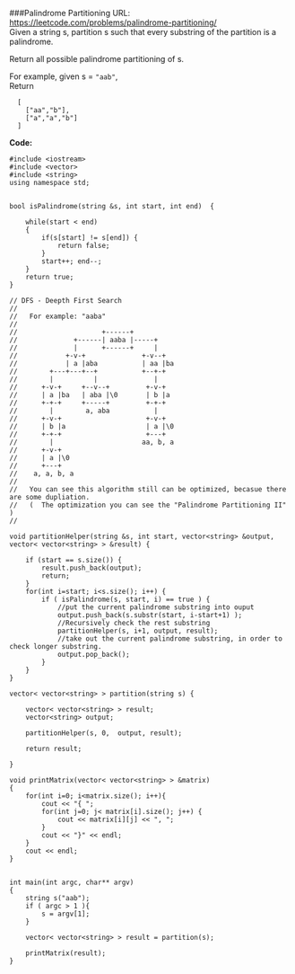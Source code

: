 ###Palindrome Partitioning
URL: https://leetcode.com/problems/palindrome-partitioning/</br>
Given a string s, partition s such that every substring of the partition is a palindrome.

Return all possible palindrome partitioning of s.

For example, given s = `"aab"`,</br>
Return

	  [
	    ["aa","b"],
	    ["a","a","b"]
	  ]

__Code:__


	#include <iostream>
	#include <vector>
	#include <string>
	using namespace std;


	bool isPalindrome(string &s, int start, int end)  {  

	    while(start < end)  
	    {  
	        if(s[start] != s[end]) { 
	            return false;  
	        }
	        start++; end--;  
	    }  
	    return true;  
	}  

	// DFS - Deepth First Search
	//    
	//   For example: "aaba"
	//    
	//                     +------+           
	//              +------| aaba |-----+     
	//              |      +------+     |     
	//            +-v-+              +-v--+  
	//            | a |aba           | aa |ba
	//        +---+---+--+           +--+-+  
	//        |          |              |    
	//      +-v-+     +--v--+         +-v-+  
	//      | a |ba   | aba |\0       | b |a 
	//      +-+-+     +-----+         +-+-+  
	//        |        a, aba           |    
	//      +-v-+                     +-v-+  
	//      | b |a                    | a |\0
	//      +-+-+                     +---+  
	//        |                      aa, b, a
	//      +-v-+                            
	//      | a |\0                          
	//      +---+                            
	//    a, a, b, a                         
	//
	//   You can see this algorithm still can be optimized, becasue there are some dupliation.
	//   (  The optimization you can see the "Palindrome Partitioning II" )
	//
	   
	void partitionHelper(string &s, int start, vector<string> &output, vector< vector<string> > &result) {

	    if (start == s.size()) {
	        result.push_back(output);
	        return;
	    }
	    for(int i=start; i<s.size(); i++) {
	        if ( isPalindrome(s, start, i) == true ) {
	            //put the current palindrome substring into ouput
	            output.push_back(s.substr(start, i-start+1) );
	            //Recursively check the rest substring
	            partitionHelper(s, i+1, output, result);
	            //take out the current palindrome substring, in order to check longer substring.
	            output.pop_back();
	        }
	    }
	}

	vector< vector<string> > partition(string s) {

	    vector< vector<string> > result;
	    vector<string> output;

	    partitionHelper(s, 0,  output, result);

	    return result;

	}

	void printMatrix(vector< vector<string> > &matrix)
	{
	    for(int i=0; i<matrix.size(); i++){
	        cout << "{ ";
	        for(int j=0; j< matrix[i].size(); j++) {
	            cout << matrix[i][j] << ", ";
	        }
	        cout << "}" << endl;
	    }
	    cout << endl;
	}


	int main(int argc, char** argv)
	{
	    string s("aab");
	    if ( argc > 1 ){
	        s = argv[1];
	    }

	    vector< vector<string> > result = partition(s);

	    printMatrix(result);
	}